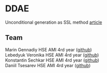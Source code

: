 # DDAE

Unconditional generation as SSL method [article](https://arxiv.org/pdf/2303.09769.pdf)

## Team

Marin Gennadiy HSE AMI 4rd year ([github](https://github.com/gennadiymarin))\
Lebedyuk Veronika  HSE AMI 4rd year ([github](https://github.com/nikalebed))\
Konstantin Sechkar  HSE AMI 4rd year ([github](https://github.com/kssechkar))\
Daniil Tsesarev HSE AMI 4rd year ([github](https://github.com/tsessk))
